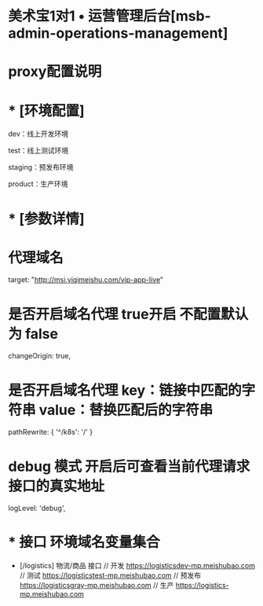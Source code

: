 <!--
 * @Author: yelei
 * @Date: 2021-01-23 14:50:30
 * @LastEditors: yelei
 * @LastEditTime: 2021-01-23 15:44:21
 * @Description: 
-->
# 美术宝1对1 • 运营管理后台\[msb-admin-operations-management]

# proxy配置说明

# * [环境配置] 

dev：线上开发环境

test：线上测试环境

staging：预发布环境

product：生产环境

# * [参数详情]
# 代理域名
target: "http://msi.yiqimeishu.com/vip-app-live"

# 是否开启域名代理 true开启 不配置默认为 false 
changeOrigin: true,

# 是否开启域名代理 key：链接中匹配的字符串 value：替换匹配后的字符串
pathRewrite: { '^/k8s': '/' }

# debug 模式 开启后可查看当前代理请求接口的真实地址
logLevel: 'debug',

# * 接口 环境域名变量集合

* [/logistics] 物流/商品 接口
  // 开发 https://logisticsdev-mp.meishubao.com
  // 测试 https://logisticstest-mp.meishubao.com
  // 预发布 https://logisticsgray-mp.meishubao.com
  // 生产 https://logistics-mp.meishubao.com
